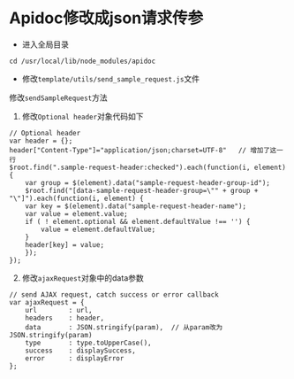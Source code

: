 # Apidoc修改成json请求传参

- 进入全局目录

```
cd /usr/local/lib/node_modules/apidoc
```

- 修改`template/utils/send_sample_request.js`文件

修改`sendSampleRequest`方法

1. 修改`Optional header`对象代码如下

```
// Optional header
var header = {};
header["Content-Type"]="application/json;charset=UTF-8"   // 增加了这一行
$root.find(".sample-request-header:checked").each(function(i, element) {
    var group = $(element).data("sample-request-header-group-id");
    $root.find("[data-sample-request-header-group=\"" + group + "\"]").each(function(i, element) {
    var key = $(element).data("sample-request-header-name");
    var value = element.value;
    if ( ! element.optional && element.defaultValue !== '') {
        value = element.defaultValue;
    }
    header[key] = value;
    });
});
```

2. 修改`ajaxRequest`对象中的data参数

```
// send AJAX request, catch success or error callback
var ajaxRequest = {
    url        : url,
    headers    : header,
    data       : JSON.stringify(param),  // 从param改为JSON.stringify(param)
    type       : type.toUpperCase(),
    success    : displaySuccess,
    error      : displayError
};
```


